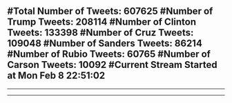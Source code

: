 #Total Number of Tweets: 607625 
#Number of Trump Tweets: 208114
#Number of Clinton Tweets: 133398
#Number of Cruz Tweets: 109048
#Number of Sanders Tweets: 86214
#Number of Rubio Tweets: 60765
#Number of Carson Tweets: 10092
#Current Stream Started at Mon Feb  8 22:51:02
---
---
---
